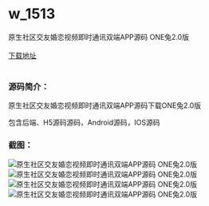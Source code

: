 # w_1513
原生社区交友婚恋视频即时通讯双端APP源码 ONE兔2.0版
<br/></br>
[下载地址](https://www.uuid2.com/1513.html "下载地址")
<br/></br>
<h3>源码简介：</h3>
<p>原生社区交友婚恋视频即时通讯双端APP源码下载ONE兔2.0版<p>
<p>包含后端、H5源码源码，Android源码，IOS源码<p>
<h3>截图：</h3>
<img src="https://www.uuid2.com/wp-content/uploads/img/202109/2432934484.jpg" alt="原生社区交友婚恋视频即时通讯双端APP源码 ONE兔2.0版"><img src="https://www.uuid2.com/wp-content/uploads/img/202109/a3352c8874.jpg" alt="原生社区交友婚恋视频即时通讯双端APP源码 ONE兔2.0版"><img src="https://www.uuid2.com/wp-content/uploads/img/202109/1096e42457.jpg" alt="原生社区交友婚恋视频即时通讯双端APP源码 ONE兔2.0版"><img src="https://www.uuid2.com/wp-content/uploads/img/202109/9bcfdbd542.jpg" alt="原生社区交友婚恋视频即时通讯双端APP源码 ONE兔2.0版">
